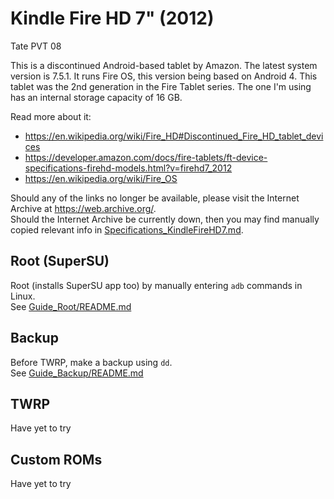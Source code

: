 # Kindle Fire HD 7" (2012)
Tate PVT 08

This is a discontinued Android-based tablet by Amazon. The latest system version
is 7.5.1. It runs Fire OS, this version being based on Android 4. This tablet
was the 2nd generation in the Fire Tablet series. The one I'm using has an
internal storage capacity of 16 GB.

Read more about it:
- https://en.wikipedia.org/wiki/Fire_HD#Discontinued_Fire_HD_tablet_devices
- https://developer.amazon.com/docs/fire-tablets/ft-device-specifications-firehd-models.html?v=firehd7_2012
- https://en.wikipedia.org/wiki/Fire_OS

Should any of the links no longer be available, please visit the Internet
Archive at https://web.archive.org/.  
Should the Internet Archive be currently down, then you may find manually copied relevant info in
[Specifications_KindleFireHD7.md](Specifications_KindleFireHD7.md).

## Root (SuperSU)
Root (installs SuperSU app too) by manually entering `adb` commands in Linux.  
See [Guide_Root/README.md](Guide_Root/README.md)

## Backup
Before TWRP, make a backup using `dd`.  
See [Guide_Backup/README.md](Guide_Backup/README.md)

## TWRP
Have yet to try

## Custom ROMs
Have yet to try

